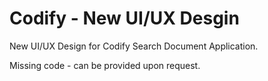 # Codify - New UI/UX Desgin
New UI/UX Design for Codify Search Document Application.

Missing code - can be provided upon request.
